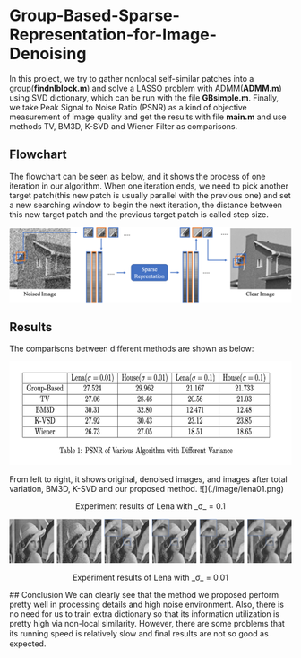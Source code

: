 # Group-Based-Sparse-Representation-for-Image-Denoising
In this project, we try to gather nonlocal self-similar patches into a group(**findnlblock.m**) and solve a LASSO problem with ADMM(**ADMM.m**) using SVD dictionary, which can be run with the file **GBsimple.m**. Finally, we take Peak Signal to Noise Ratio (PSNR) as a kind of objective measurement of image quality and get the results with file **main.m** and use methods TV, BM3D, K-SVD and Wiener Filter as comparisons.
## Flowchart  
The flowchart can be seen as below, and it shows the process of one iteration in our algorithm. When one iteration ends, we need to pick another target patch(this new patch is usually parallel with the previous one) and set a new searching window to begin the next iteration, the distance between this new target patch and the previous target patch is called step size.  

![](./image/flowchart.png)
## Results
The comparisons between different methods are shown as below:
<p align="center">
  <img width="650" height="185" src="https://github.com/HzzzYJane/Group-Based-Sparse-Representation-for-Image-Denoising/blob/master/image/comp_table.png">
</p>  
From left to right, it shows original, denoised images, and images after total variation, BM3D, K-SVD and our proposed method.   
![](./image/lena01.png)  

<p align="center">Experiment results of Lena with _&sigma;_ = 0.1 </p>  

![](./image/lena001.png)  

<p align="center">Experiment results of Lena with _&sigma;_ = 0.01 </p>
## Conclusion
We can clearly see that the method we proposed perform pretty well in processing details and high noise environment. Also, there is no need for us to train extra dictionary so that its information utilization is pretty high via non-local similarity. However, there are some problems that its running speed is relatively slow and ﬁnal results are not so good as expected.
